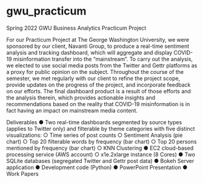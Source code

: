 # gwu_practicum
Spring 2022 GWU Business Analytics Practicum Project

For our Practicum Project at The George Washington University, we were
sponsored by our client, Navanti Group, to produce a real-time sentiment analysis and
tracking dashboard, which will aggregate and display COVID-19 misinformation transfer
into the “mainstream”. To carry out the analysis, we elected to use social media posts from
the Twitter and Gettr platforms as a proxy for public opinion on the subject. Throughout
the course of the semester, we met regularly with our client to refine the project scope,
provide updates on the progress of the project, and incorporate feedback on our efforts.
The final dashboard product is a result of those efforts and the analysis therein, which
provides actionable insights and recommendations based on the reality that COVID-19
misinformation is in fact having an impact on mainstream media content.

Deliverables
● Two real-time dashboards segmented by source types (applies to Twitter only) and
filterable by theme categories with five distinct visualizations:
○ Time series of post counts
○ Sentiment Analysis (pie chart)
○ Top 20 filterable words by frequency (bar chart)
○ Top 20 persons mentioned by frequency (bar chart)
○ KNN Clustering
● EC2 cloud-based processing service (AWS account)
○ x1e.2xlarge instance (8 Cores)
● Two SQLite databases (segregated Twitter and Gettr post data)
● Bokeh Server application
● Development code (Python)
● PowerPoint Presentation
● Work Papers
